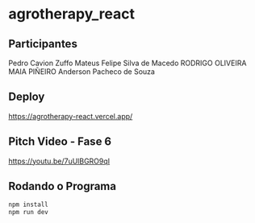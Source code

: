 # agrotherapy_react

## Participantes

Pedro Cavion Zuffo
Mateus Felipe Silva de Macedo
RODRIGO OLIVEIRA MAIA PIÑEIRO
Anderson Pacheco de Souza

## Deploy

https://agrotherapy-react.vercel.app/

## Pitch Video - Fase 6

https://youtu.be/7uUlBGRO9qI

## Rodando o Programa

```bash
npm install
npm run dev
```
